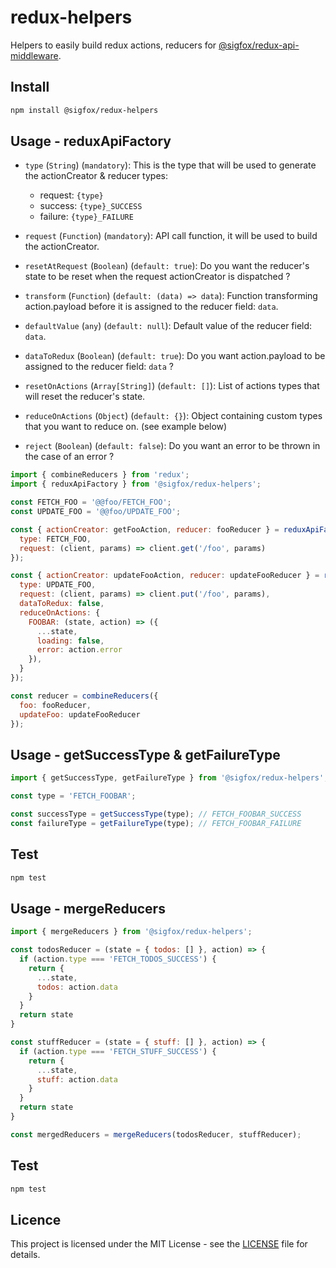 # redux-helpers

Helpers to easily build redux actions, reducers for [@sigfox/redux-api-middleware](https://github.com/sigfox/javascript/tree/master/packages/redux-api-middleware).

## Install

```bash
npm install @sigfox/redux-helpers
```

## Usage - reduxApiFactory

- `type` (`String`) (`mandatory`): This is the type that will be used to generate the actionCreator & reducer types:
  - request: `{type}`
  - success: `{type}_SUCCESS`
  - failure: `{type}_FAILURE`

- `request` (`Function`) (`mandatory`): API call function, it will be used to build the actionCreator.
  
- `resetAtRequest` (`Boolean`) (`default: true`): Do you want the reducer's state to be reset when the request actionCreator is dispatched ?
  
- `transform` (`Function`) (`default: (data) => data`): Function transforming action.payload before it is assigned to the reducer field: `data`.

- `defaultValue` (`any`) (`default: null`): Default value of the reducer field: `data`.

- `dataToRedux` (`Boolean`) (`default: true`): Do you want action.payload to be assigned to the reducer field: `data` ?
  
- `resetOnActions` (`Array[String]`) (`default: []`): List of actions types that will reset the reducer's state.
  
- `reduceOnActions` (`Object`) (`default: {}`): Object containing custom types that you want to reduce on. (see example below)
  
- `reject` (`Boolean`) (`default: false`): Do you want an error to be thrown in the case of an error ?

```javascript
import { combineReducers } from 'redux';
import { reduxApiFactory } from '@sigfox/redux-helpers';

const FETCH_FOO = '@@foo/FETCH_FOO';
const UPDATE_FOO = '@@foo/UPDATE_FOO';

const { actionCreator: getFooAction, reducer: fooReducer } = reduxApiFactory({
  type: FETCH_FOO,
  request: (client, params) => client.get('/foo', params)
});

const { actionCreator: updateFooAction, reducer: updateFooReducer } = reduxApiFactory({
  type: UPDATE_FOO,
  request: (client, params) => client.put('/foo', params),
  dataToRedux: false,
  reduceOnActions: {
    FOOBAR: (state, action) => ({
      ...state,
      loading: false,
      error: action.error
    }),
  }
});

const reducer = combineReducers({
  foo: fooReducer,
  updateFoo: updateFooReducer
});
```

## Usage - getSuccessType & getFailureType

```javascript
import { getSuccessType, getFailureType } from '@sigfox/redux-helpers';

const type = 'FETCH_FOOBAR';

const successType = getSuccessType(type); // FETCH_FOOBAR_SUCCESS
const failureType = getFailureType(type); // FETCH_FOOBAR_FAILURE
```

## Test

```bash
npm test
```

## Usage - mergeReducers

```javascript
import { mergeReducers } from '@sigfox/redux-helpers';

const todosReducer = (state = { todos: [] }, action) => {
  if (action.type === 'FETCH_TODOS_SUCCESS') {
    return {
      ...state,
      todos: action.data
    }
  }
  return state
}

const stuffReducer = (state = { stuff: [] }, action) => {
  if (action.type === 'FETCH_STUFF_SUCCESS') {
    return {
      ...state,
      stuff: action.data
    }
  }
  return state
}

const mergedReducers = mergeReducers(todosReducer, stuffReducer);
```

## Test

```bash
npm test
```

## Licence

This project is licensed under the MIT License - see the [LICENSE](https://github.com/sigfox/javascript/blob/master/LICENSE) file for details.
